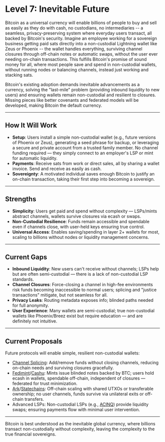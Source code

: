 # Level 7: Inevitable Future

Bitcoin as a universal currency will enable billions of people to buy and sell as easily as they do with cash, no custodians, no intermediaries -- a seamless, privacy-preserving system where everyday users transact, all backed by Bitcoin's security. Imagine an employee working for a sovereign business getting paid sats directly into a non-custodial Lightning wallet like Zeus or Phoenix -- the wallet handles everything, surviving channel closures through off-chain notes or automatic swaps, without the user ever needing on-chain transactions. This fulfills Bitcoin's promise of sound money for all, where most people save and spend in non-custodial wallets, without running nodes or balancing channels, instead just working and stacking sats.

Bitcoin's existing adoption demands inevitable advancements as a currency, solving the "last-mile" problem (providing inbound liquidity to new users) and ensuring wallets remain non-custodial and resilient to closures. Missing pieces like better covenants and federated models will be developed, making Bitcoin the default currency.




---

## How It Will Work

- **Setup**: Users install a simple non-custodial wallet (e.g., future versions of Phoenix or Zeus), generating a seed phrase for backup, or leveraging a secure and private account from a trusted family member. No channel funding required — they simply connect to an employer's LSP or mint for automatic liquidity.
- **Payments**: Receive sats from work or direct sales, all by sharing a wallet invoice. Send and receive as easily as cash.
- **Sovereignty**: A motivated individual saves enough Bitcoin to justify an on-chain transaction, taking their first step into becoming a sovereign.





---

## Strengths

- **Simplicity**: Users get paid and spend without complexity — LSPs/mints abstract channels, wallets survive closures via ecash or swaps.
- **Non-Custodial Resilience**: Funds remain accessible and spendable even if channels close, with user-held keys ensuring true control.
- **Universal Access**: Enables saving/spending in layer 2+ wallets for most, scaling to billions without nodes or liquidity management concerns.






---

## Current Gaps

- **Inbound Liquidity**: New users can't receive without channels; LSPs help but are often semi-custodial — there is a lack of non-custodial LSP standards.
- **Channel Closures**: Force-closing a channel in high-fee environments risk funds becoming inaccessible to normal users; splicing and "justice transactions" mitigate, but not seamless for all.
- **Privacy Leaks**: Routing metadata exposes info; blinded paths needed for full anonymity.
- **User Experience**: Many wallets are semi-custodial; true non-custodial wallets like Phoenix/Breez exist but require education — and are definitely not intuitive.




---

## Current Proposals

Future protocols will enable simple, resilient non-custodial wallets:

- [Channel Splicing](https://bitcoinops.org/en/topics/splicing/): Add/remove funds without closing channels, reducing on-chain needs and surviving closures gracefully. 
- [Fedimint](https://fedimint.org/)/[Cashu](https://cashu.space/): Mints issue blinded notes backed by BTC; users hold ecash in wallets, spendable off-chain, independent of closures — federated for trust minimization.
- [Ark](https://arkdev.info/)/[Statechains](https://bitcoinops.org/en/topics/statechains/): Off-chain scaling with shared UTXOs or transferable ownership; no user channels, funds survive via unilateral exits or off-chain transfers.
- Advanced LSPs: Non-custodial LSPs (e.g., [ACINQ](https://acinq.co/)) provide liquidity swaps; ensuring payments flow with minimal user intervention.





---

Bitcoin is best understood as the inevitable global currency, where billions transact non-custodially without complexity, leaving the complexity to the true financial sovereigns.









